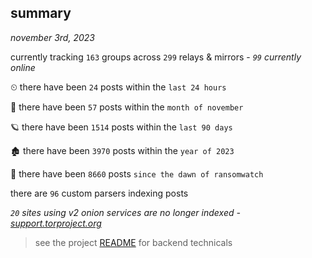 
## summary
_november 3rd, 2023_

currently tracking `163` groups across `299` relays & mirrors - _`99` currently online_

⏲ there have been `24` posts within the `last 24 hours`

🦈 there have been `57` posts within the `month of november`

🪐 there have been `1514` posts within the `last 90 days`

🏚 there have been `3970` posts within the `year of 2023`

🦕 there have been `8660` posts `since the dawn of ransomwatch`

there are `96` custom parsers indexing posts

_`20` sites using v2 onion services are no longer indexed - [support.torproject.org](https://support.torproject.org/onionservices/v2-deprecation/)_

> see the project [README](https://github.com/joshhighet/ransomwatch#ransomwatch--) for backend technicals
